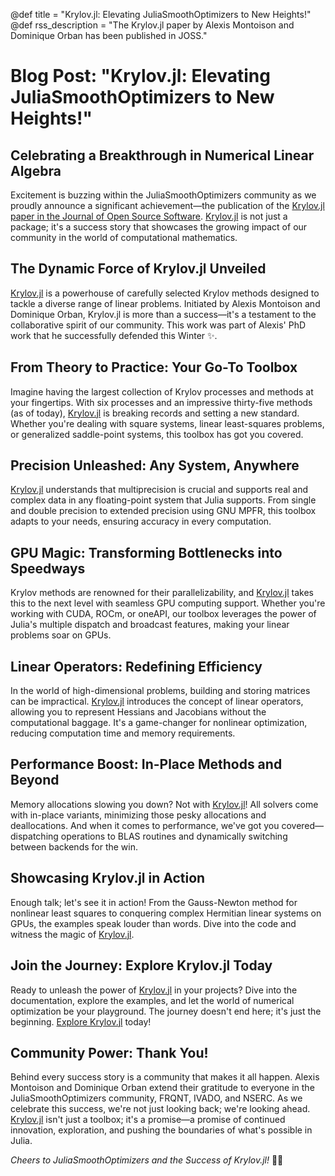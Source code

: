 @def title = "Krylov.jl: Elevating JuliaSmoothOptimizers to New Heights!"
@def rss_description = "The Krylov.jl paper by Alexis Montoison and Dominique Orban has been published in JOSS."

# Blog Post: "Krylov.jl: Elevating JuliaSmoothOptimizers to New Heights!"

## Celebrating a Breakthrough in Numerical Linear Algebra

Excitement is buzzing within the JuliaSmoothOptimizers community as we proudly announce a significant achievement—the publication of the [Krylov.jl paper in the Journal of Open Source Software](https://joss.theoj.org/papers/10.21105/joss.05187).
[Krylov.jl](https://github.com/JuliaSmoothOptimizers/Krylov.jl) is not just a package; it's a success story that showcases the growing impact of our community in the world of computational mathematics.

## The Dynamic Force of Krylov.jl Unveiled

[Krylov.jl](https://github.com/JuliaSmoothOptimizers/Krylov.jl) is a powerhouse of carefully selected Krylov methods designed to tackle a diverse range of linear problems.
Initiated by Alexis Montoison and Dominique Orban, Krylov.jl is more than a success—it's a testament to the collaborative spirit of our community.
This work was part of Alexis' PhD work that he successfully defended this Winter ✨.

## From Theory to Practice: Your Go-To Toolbox

Imagine having the largest collection of Krylov processes and methods at your fingertips.
With six processes and an impressive thirty-five methods (as of today), [Krylov.jl](https://github.com/JuliaSmoothOptimizers/Krylov.jl) is breaking records and setting a new standard.
Whether you're dealing with square systems, linear least-squares problems, or generalized saddle-point systems, this toolbox has got you covered.

## Precision Unleashed: Any System, Anywhere

[Krylov.jl](https://github.com/JuliaSmoothOptimizers/Krylov.jl) understands that multiprecision is crucial and supports real and complex data in any floating-point system that Julia supports.
From single and double precision to extended precision using GNU MPFR, this toolbox adapts to your needs, ensuring accuracy in every computation.

## GPU Magic: Transforming Bottlenecks into Speedways

Krylov methods are renowned for their parallelizability, and [Krylov.jl](https://github.com/JuliaSmoothOptimizers/Krylov.jl) takes this to the next level with seamless GPU computing support.
Whether you're working with CUDA, ROCm, or oneAPI, our toolbox leverages the power of Julia's multiple dispatch and broadcast features, making your linear problems soar on GPUs.

## Linear Operators: Redefining Efficiency

In the world of high-dimensional problems, building and storing matrices can be impractical.
[Krylov.jl](https://github.com/JuliaSmoothOptimizers/Krylov.jl) introduces the concept of linear operators, allowing you to represent Hessians and Jacobians without the computational baggage.
It's a game-changer for nonlinear optimization, reducing computation time and memory requirements.

## Performance Boost: In-Place Methods and Beyond

Memory allocations slowing you down? Not with [Krylov.jl](https://github.com/JuliaSmoothOptimizers/Krylov.jl)!
All solvers come with in-place variants, minimizing those pesky allocations and deallocations. And when it comes to performance, we've got you covered—dispatching operations to BLAS routines and dynamically switching between backends for the win.

## Showcasing Krylov.jl in Action

Enough talk; let's see it in action! From the Gauss-Newton method for nonlinear least squares to conquering complex Hermitian linear systems on GPUs, the examples speak louder than words.
Dive into the code and witness the magic of [Krylov.jl](https://github.com/JuliaSmoothOptimizers/Krylov.jl).

## Join the Journey: Explore Krylov.jl Today

Ready to unleash the power of [Krylov.jl](https://github.com/JuliaSmoothOptimizers/Krylov.jl) in your projects? Dive into the documentation, explore the examples, and let the world of numerical optimization be your playground. The journey doesn't end here; it's just the beginning. [Explore Krylov.jl](https://jso.dev/Krylov.jl/stable/) today!

## Community Power: Thank You!

Behind every success story is a community that makes it all happen. Alexis Montoison and Dominique Orban extend their gratitude to everyone in the JuliaSmoothOptimizers community, FRQNT, IVADO, and NSERC.
As we celebrate this success, we're not just looking back; we're looking ahead.
[Krylov.jl](https://github.com/JuliaSmoothOptimizers/Krylov.jl) isn't just a toolbox; it's a promise—a promise of continued innovation, exploration, and pushing the boundaries of what's possible in Julia.

*Cheers to JuliaSmoothOptimizers and the Success of Krylov.jl!* 🚀✨
